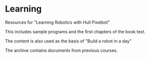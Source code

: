 # Learning
Resources for "Learning Robotics with Hull Pixelbot"

This includes sample programs and the first chapters of the book text.

The content is also used as the basis of "Build a robot in a day"

The archive contains documents from previous courses.
